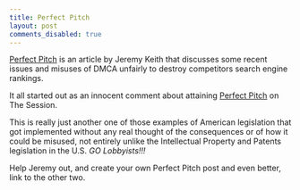 ```yaml
---
title: Perfect Pitch
layout: post
comments_disabled: true
---
```


[Perfect Pitch](http://adactio.com/journal/1623/) is an article by Jeremy Keith that discusses some recent issues and misuses of DMCA unfairly to destroy competitors search engine rankings.

It all started out as an innocent comment about attaining [Perfect Pitch](http://www.thesession.org/discussions/display/21250) on The Session.

This is really just another one of those examples of American legislation that got implemented without any real thought of the consequences or of how it could be misused, not entirely unlike the Intellectual Property and Patents legislation in the U.S. *GO Lobbyists!!!*

Help Jeremy out, and create your own Perfect Pitch post and even better, link to the other two.